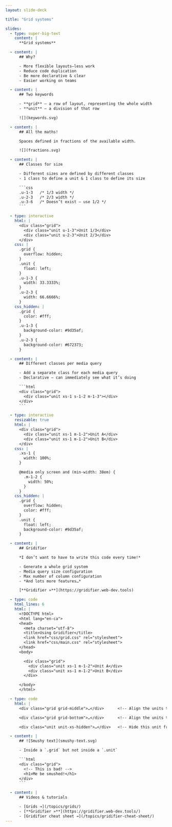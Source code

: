 ```yaml
---
layout: slide-deck

title: "Grid systems"

slides:
  - type: super-big-text
    content: |
      **Grid systems**

  - content: |
      ## Why?

      - More flexible layouts—less work
      - Reduce code duplication
      - Be more declarative & clear
      - Easier working on teams

  - content: |
      ## Two keywords

      - **grid** — a row of layout, representing the whole width
      - **unit** — a division of that row

      ![](keywords.svg)

  - content: |
      ## All the maths!

      Spaces defined in fractions of the available width.

      ![](fractions.svg)

  - content: |
      ## Classes for size

      - Different sizes are defined by different classes
      - 1 class to define a unit & 1 class to define its size

      ```css
      .u-1-3   /* 1/3 width */
      .u-2-3   /* 2/3 width */
      .u-3-6   /* Doesn’t exist — use 1/2 */
      ```

  - type: interactive
    html: |
      <div class="grid">
        <div class="unit u-1-3">Unit 1/3</div>
        <div class="unit u-2-3">Unit 2/3</div>
      </div>
    css: |
      .grid {
        overflow: hidden;
      }
      .unit {
        float: left;
      }
      .u-1-3 {
        width: 33.3333%;
      }
      .u-2-3 {
        width: 66.6666%;
      }
    css_hidden: |
      .grid {
        color: #fff;
      }
      .u-1-3 {
        background-color: #9d35af;
      }
      .u-2-3 {
        background-color: #672373;
      }

  - content: |
      ## Different classes per media query

      - Add a separate class for each media query
      - Declarative — can immediately see what it’s doing

      ```html
      <div class="grid">
        <div class="unit xs-1 s-1-2 m-1-3"></div>
      </div>
      ```

  - type: interactive
    resizable: true
    html: |
      <div class="grid">
        <div class="unit xs-1 m-1-2">Unit A</div>
        <div class="unit xs-1 m-1-2">Unit B</div>
      </div>
    css: |
      .xs-1 {
        width: 100%;
      }

      @media only screen and (min-width: 38em) {
        .m-1-2 {
          width: 50%;
        }
      }
    css_hidden: |
      .grid {
        overflow: hidden;
        color: #fff;
      }
      .unit {
        float: left;
        background-color: #9d35af;
      }

  - content: |
      ## Gridifier

      *I don’t want to have to write this code every time!*

      - Generate a whole grid system
      - Media query size configuration
      - Max number of column configuration
      - *And lots more features…*

      [**Gridifier »**](https://gridifier.web-dev.tools)

  - type: code
    html_lines: 6
    html: |
      <!DOCTYPE html>
      <html lang="en-ca">
      <head>
        <meta charset="utf-8">
        <title>Using Gridifier</title>
        <link href="css/grid.css" rel="stylesheet">
        <link href="css/main.css" rel="stylesheet">
      </head>
      <body>

        <div class="grid">
          <div class="unit xs-1 m-1-2">Unit A</div>
          <div class="unit xs-1 m-1-2">Unit B</div>
        </div>

      </body>
      </html>

  - type: code
    html: |
      <div class="grid grid-middle">…</div>      <!-- Align the units to their middles -->

      <div class="grid grid-bottom">…</div>      <!-- Align the units to their bottoms -->

      <div class="unit unit-xs-hidden">…</div>   <!-- Hide this unit from view on specific sizes -->

  - content: |
      ## ![Smushy text](smushy-text.svg)

      - Inside a `.grid` but not inside a `.unit`

      ```html
      <div class="grid">
        <!-- This is bad! -->
        <h1>Me be smushed!</h1>
      </div>
      ```

  - content: |
      ## Videos & tutorials

      - [Grids ➔](/topics/grids/)
      - [**Gridifier »**](https://gridifier.web-dev.tools/)
      - [Gridifier cheat sheet ➔](/topics/gridifier-cheat-sheet/)
---
```

